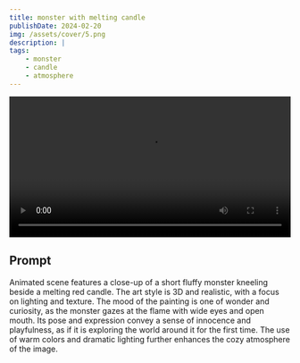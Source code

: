 ```yaml
---
title: monster with melting candle
publishDate: 2024-02-20
img: /assets/cover/5.png
description: |
tags:
    - monster
    - candle
    - atmosphere
---
```


<video style="width: 100%;" src="/assets/video/monster-with-melting-candle.mp4" controls ></video>

## Prompt

Animated scene features a close-up of a short fluffy monster kneeling beside a melting red candle. The art style is 3D and realistic, with a focus on lighting and texture. The mood of the painting is one of wonder and curiosity, as the monster gazes at the flame with wide eyes and open mouth. Its pose and expression convey a sense of innocence and playfulness, as if it is exploring the world around it for the first time. The use of warm colors and dramatic lighting further enhances the cozy atmosphere of the image.
